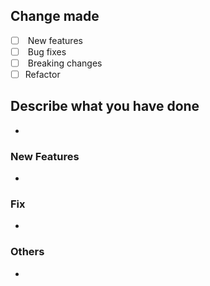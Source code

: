 ## Change made

- [ ]  New features
- [ ]  Bug fixes
- [ ]  Breaking changes
- [ ]  Refactor
## Describe what you have done
- 
### New Features
- 
### Fix
- 
### Others
- 